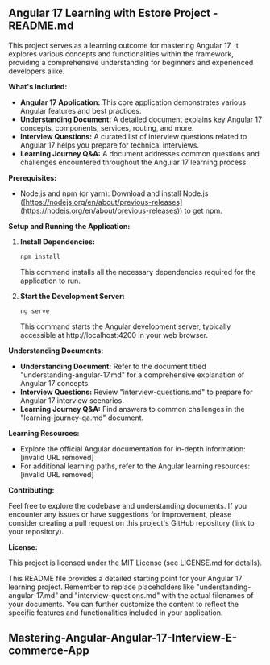 ## Angular 17 Learning with Estore Project - README.md

This project serves as a learning outcome for mastering Angular 17. It explores various concepts and functionalities within the framework, providing a comprehensive understanding for beginners and experienced developers alike.

**What's Included:**

- **Angular 17 Application:** This core application demonstrates various Angular features and best practices.
- **Understanding Document:** A detailed document explains key Angular 17 concepts, components, services, routing, and more.
- **Interview Questions:** A curated list of interview questions related to Angular 17 helps you prepare for technical interviews.
- **Learning Journey Q&A:** A document addresses common questions and challenges encountered throughout the Angular 17 learning process.

**Prerequisites:**

- Node.js and npm (or yarn): Download and install Node.js ([https://nodejs.org/en/about/previous-releases](https://nodejs.org/en/about/previous-releases)) to get npm.

**Setup and Running the Application:**

1. **Install Dependencies:**

   ```bash
   npm install
   ```

   This command installs all the necessary dependencies required for the application to run.

2. **Start the Development Server:**

   ```bash
   ng serve
   ```

   This command starts the Angular development server, typically accessible at http://localhost:4200 in your web browser.

**Understanding Documents:**

- **Understanding Document:** Refer to the document titled "understanding-angular-17.md" for a comprehensive explanation of Angular 17 concepts.
- **Interview Questions:**  Review "interview-questions.md" to prepare for Angular 17 interview scenarios.
- **Learning Journey Q&A:** Find answers to common challenges in the "learning-journey-qa.md" document.

**Learning Resources:**

- Explore the official Angular documentation for in-depth information: [invalid URL removed]
- For additional learning paths, refer to the Angular learning resources: [invalid URL removed]


**Contributing:**

Feel free to explore the codebase and understanding documents. If you encounter any issues or have suggestions for improvement, please consider creating a pull request on this project's GitHub repository (link to your repository).


**License:**

This project is licensed under the MIT License (see LICENSE.md for details).

This README file provides a detailed starting point for your Angular 17 learning project. Remember to replace placeholders like "understanding-angular-17.md" and "interview-questions.md" with the actual filenames of your documents. You can further customize the content to reflect the specific features and functionalities included in your application.

## Mastering-Angular-Angular-17-Interview-E-commerce-App
